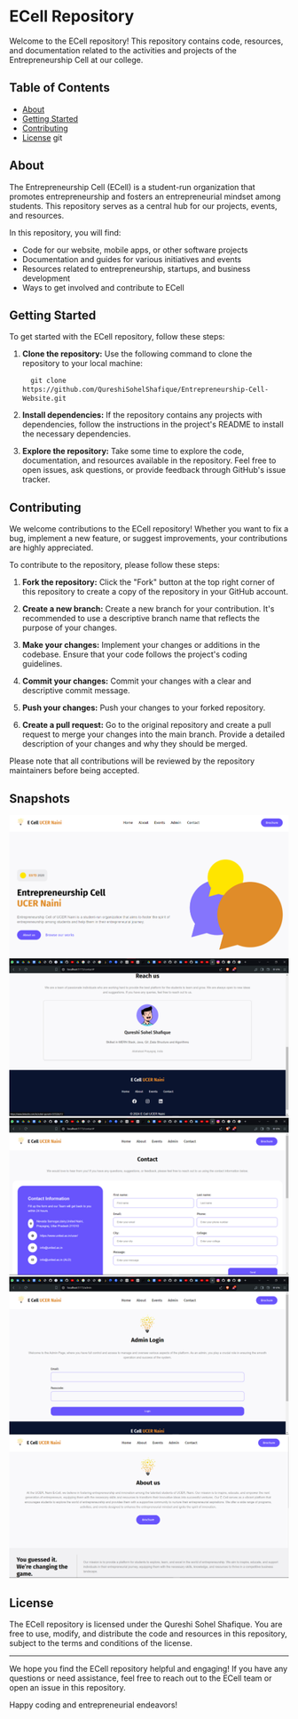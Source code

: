 # ECell Repository

Welcome to the ECell repository! This repository contains code, resources, and documentation related to the activities and projects of the Entrepreneurship Cell at our college.

## Table of Contents

- [About](#about)
- [Getting Started](#getting-started)
- [Contributing](#contributing)
- [License](#license)
git
## About

The Entrepreneurship Cell (ECell) is a student-run organization that promotes entrepreneurship and fosters an entrepreneurial mindset among students. This repository serves as a central hub for our projects, events, and resources.

In this repository, you will find:

- Code for our website, mobile apps, or other software projects
- Documentation and guides for various initiatives and events
- Resources related to entrepreneurship, startups, and business development
- Ways to get involved and contribute to ECell

## Getting Started

To get started with the ECell repository, follow these steps:

1. **Clone the repository:** Use the following command to clone the repository to your local machine:

         git clone https://github.com/QureshiSohelShafique/Entrepreneurship-Cell-Website.git

2. **Install dependencies:** If the repository contains any projects with dependencies, follow the instructions in the project's README to install the necessary dependencies.

3. **Explore the repository:** Take some time to explore the code, documentation, and resources available in the repository. Feel free to open issues, ask questions, or provide feedback through GitHub's issue tracker.

## Contributing

We welcome contributions to the ECell repository! Whether you want to fix a bug, implement a new feature, or suggest improvements, your contributions are highly appreciated.

To contribute to the repository, please follow these steps:

1. **Fork the repository:** Click the "Fork" button at the top right corner of this repository to create a copy of the repository in your GitHub account.

2. **Create a new branch:** Create a new branch for your contribution. It's recommended to use a descriptive branch name that reflects the purpose of your changes.

3. **Make your changes:** Implement your changes or additions in the codebase. Ensure that your code follows the project's coding guidelines.

4. **Commit your changes:** Commit your changes with a clear and descriptive commit message.

5. **Push your changes:** Push your changes to your forked repository.

6. **Create a pull request:** Go to the original repository and create a pull request to merge your changes into the main branch. Provide a detailed description of your changes and why they should be merged.

Please note that all contributions will be reviewed by the repository maintainers before being accepted.

## Snapshots

![alt text](photos/home.png)
![alt text](photos/Footer.png)
![alt text](photos/contact.png)
![alt text](photos/admin.png)
![alt text](photos/About.png)

## License

The ECell repository is licensed under the Qureshi Sohel Shafique. You are free to use, modify, and distribute the code and resources in this repository, subject to the terms and conditions of the license.

---

We hope you find the ECell repository helpful and engaging! If you have any questions or need assistance, feel free to reach out to the ECell team or open an issue in this repository.

Happy coding and entrepreneurial endeavors!
